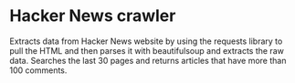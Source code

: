 # Hacker News crawler
Extracts data from Hacker News website by using the requests library to pull the HTML and then parses it with beautifulsoup and extracts the raw data.
Searches the last 30 pages and returns articles that have more than 100 comments.
